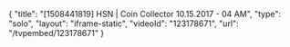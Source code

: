 {
    "title": "[1508441819] HSN | Coin Collector 10.15.2017 - 04 AM",
    "type": "solo",
    "layout": "iframe-static",
    "videoId": "123178671",
    "url": "\/tvpembed\/123178671"
}
